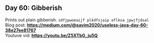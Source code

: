 ## Day 60: Gibberish
Prints out plain gibberish. `sdfjpwoeaijf plkdfsjaip oflksa jpwjfjdsal`  
Blog post: **<https://medium.com/@savim2020/useless-java-day-60-38e27ee81767>**  
Youtuve vid: **<https://youtu.be/Z5XTbG_ju5Q>**
